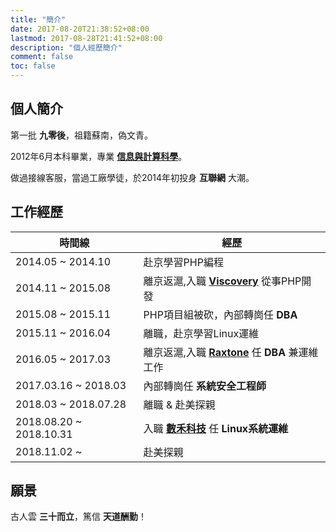 ```yaml
---
title: "簡介"
date: 2017-08-20T21:38:52+08:00
lastmod: 2017-08-28T21:41:52+08:00
description: "個人經歷簡介"
comment: false
toc: false
---
```



## 個人簡介

第一批 **九零後**，祖籍蘇南，偽文青。

2012年6月本科畢業，專業 [**信息與計算科學**](http://slxy.xzit.edu.cn)。

做過接線客服，當過工廠學徒，於2014年初投身 **互聯網** 大潮。


## 工作經歷

時間線 | 經歷
--- | ---
2014.05 ~ 2014.10 | 赴京學習PHP編程
2014.11 ~ 2015.08 | 離京返滬,入職 [**Viscovery**][viscovery] 從事PHP開發
2015.08 ~ 2015.11 | PHP項目組被砍，內部轉崗任 **DBA**
2015.11 ~ 2016.04 | 離職，赴京學習Linux運維
2016.05 ~ 2017.03 | 離京返滬,入職 [**Raxtone**][raxtone] 任 **DBA** 兼運維工作
2017.03.16 ~ 2018.03 | 內部轉崗任 **系統安全工程師**
2018.03 ~ 2018.07.28 | 離職 & 赴美探親
2018.08.20 ~ 2018.10.31 | 入職 [**數禾科技**][lattebank] 任 **Linux系統運維**
2018.11.02 ~ | 赴美探親


## 願景

古人雲 **三十而立**，篤信 **天道酬勤**！


[viscovery]:https://www.viscovery.com "Viscovery"
[raxtone]:http://www.raxtone.com/ "Raxtone"
[lattebank]: http://www.shuhegroup.com 'Latte Bank'

<!-- End -->
